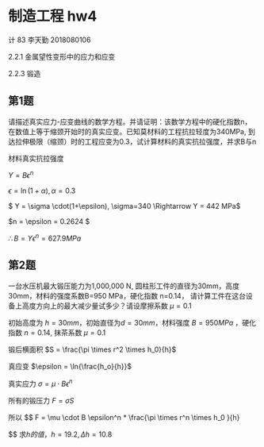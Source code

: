 # 制造工程 hw4

计 83 李天勤 2018080106

2.2.1 金属望性变形中的应力和应变

2.2.3 锻造

## 第1题

请描述真实应力-应变曲线的数学方程。并请证明：该数学方程中的硬化指数n，在数值上等于缩颈开始时的真实应变。已知莫材料的工程抗拉轻度为340MPa, 到达拉伸极限（缩颈）时的工程应变为0.3，试计算材料的真实抗拉强度，并求B与n

材料真实抗拉强度

$Y = B\epsilon^n$ 

$\epsilon = \ln{(1 + \alpha)}, \alpha = 0.3$

$ Y = \sigma \cdot(1+\epsilon), \sigma=340 \Rightarrow Y = 442 MPa$

$n = \epsilon = 0.2624 $

$\therefore B = Y \epsilon^n = 627.9 MPa$

## 第2题

一台水压机最大锻压能力为1,000,000 N, 圆柱形工件的直径为30mm，高度30mm，材料的强度系数B=950 MPa，硬化指数 n=0.14， 请计算工件在这台设备上高度方向上的最大减少量试多少？请设摩擦系数 $\mu =0.1$

初始高度为 $h=30mm$，初始直径为$d = 30mm$，材料强度 $B=950MPa$ ，硬化指数 $n=0.14$, 抹茶系数 $\mu = 0.1$

锻后横面积 $S = \frac{\pi \times r^2 \times h_0}{h}$

真应变 $\epsilon = \ln{\frac{h_o}{h}}$

真实应力 $\sigma = \mu \cdot B\epsilon^n$ 

所有的锻压力 $F=\sigma S$

所以
$$
F = \mu \cdot B \epsilon^n * \frac{\pi \times r^n \times h_0 }{h}
$$
求$h的值$，$h=19.2, \Delta h = 10.8$ 



